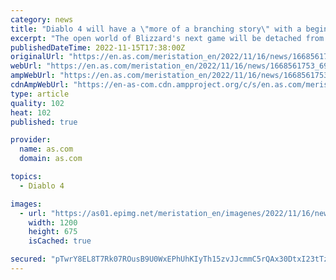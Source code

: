 ```yaml
---
category: news
title: "Diablo 4 will have a \"more of a branching story\" with a beginning, middle and end"
excerpt: "The open world of Blizzard's next game will be detached from more free-roaming experiences like that of The Legend of Zelda: Breath of the Wild."
publishedDateTime: 2022-11-15T17:38:00Z
originalUrl: "https://en.as.com/meristation_en/2022/11/16/news/1668561753_691341.html"
webUrl: "https://en.as.com/meristation_en/2022/11/16/news/1668561753_691341.html"
ampWebUrl: "https://en.as.com/meristation_en/2022/11/16/news/1668561753_691341.amp.html"
cdnAmpWebUrl: "https://en-as-com.cdn.ampproject.org/c/s/en.as.com/meristation_en/2022/11/16/news/1668561753_691341.amp.html"
type: article
quality: 102
heat: 102
published: true

provider:
  name: as.com
  domain: as.com

topics:
  - Diablo 4

images:
  - url: "https://as01.epimg.net/meristation_en/imagenes/2022/11/16/news/1668561753_691341_1668561955_portada_normal.jpg"
    width: 1200
    height: 675
    isCached: true

secured: "pTwrY8EL8T7Rk07ROusB9U0WxEPhUhKIyTh15zvJJcmmC5rQAx30DtxI23tTz2Bc/IiaEnMok9RJcYTsfl4GuKB9e+WWGfvtD79W5fIoCz/6N4cqXwV4n/FSk5uw6EAjATu70TpAAhVHv9Kd9LUf07tagzpAHtewaYXAt6QfigPOjOEAANxoH/XFYlZlt9cNAx+Zk2l345tI4JtFqMmqKxvyEAYOxnpmqDpY1OoIIAvxv0YA8GBb6EQysB/OgoFL8bTEq9qE5Vqbix9YCOHhPe3cfMqoGMbOdIrK1lBv2HEY0h/UHnHdyBSKkZgbKcuNu1h9sRoeIHGfEQ+3bcOchz3rgPcZva1TDJG2Z0ULSj4=;gx38WA77r+G2l2UmJ0qGaw=="
---
```


